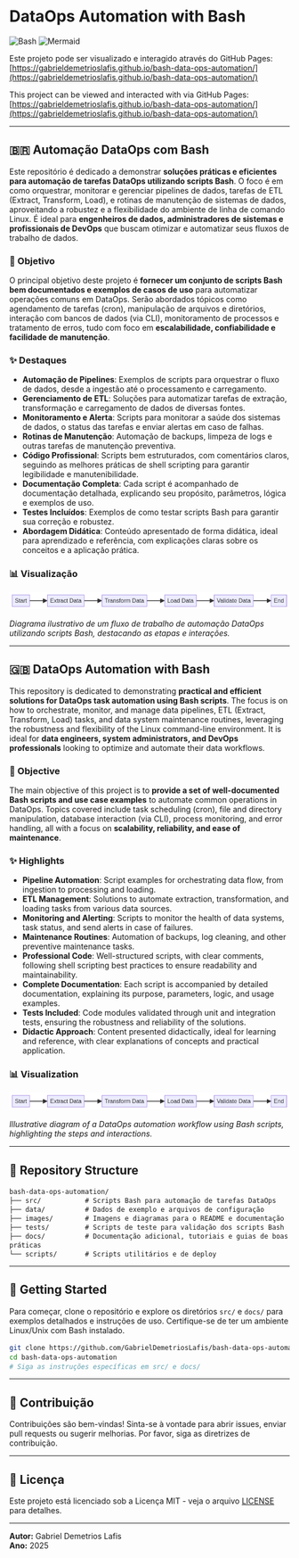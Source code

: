 # DataOps Automation with Bash

![Bash](https://img.shields.io/badge/Bash-4EAA25?style=for-the-badge&logo=gnu-bash&logoColor=white)
![Mermaid](https://img.shields.io/badge/Diagrams-Mermaid-orange?style=for-the-badge&logo=mermaid)

Este projeto pode ser visualizado e interagido através do GitHub Pages: [https://gabrieldemetrioslafis.github.io/bash-data-ops-automation/](https://gabrieldemetrioslafis.github.io/bash-data-ops-automation/)

This project can be viewed and interacted with via GitHub Pages: [https://gabrieldemetrioslafis.github.io/bash-data-ops-automation/](https://gabrieldemetrioslafis.github.io/bash-data-ops-automation/)

---

## 🇧🇷 Automação DataOps com Bash

Este repositório é dedicado a demonstrar **soluções práticas e eficientes para automação de tarefas DataOps utilizando scripts Bash**. O foco é em como orquestrar, monitorar e gerenciar pipelines de dados, tarefas de ETL (Extract, Transform, Load), e rotinas de manutenção de sistemas de dados, aproveitando a robustez e a flexibilidade do ambiente de linha de comando Linux. É ideal para **engenheiros de dados, administradores de sistemas e profissionais de DevOps** que buscam otimizar e automatizar seus fluxos de trabalho de dados.

### 🎯 Objetivo

O principal objetivo deste projeto é **fornecer um conjunto de scripts Bash bem documentados e exemplos de casos de uso** para automatizar operações comuns em DataOps. Serão abordados tópicos como agendamento de tarefas (cron), manipulação de arquivos e diretórios, interação com bancos de dados (via CLI), monitoramento de processos e tratamento de erros, tudo com foco em **escalabilidade, confiabilidade e facilidade de manutenção**.

### ✨ Destaques

- **Automação de Pipelines**: Exemplos de scripts para orquestrar o fluxo de dados, desde a ingestão até o processamento e carregamento.
- **Gerenciamento de ETL**: Soluções para automatizar tarefas de extração, transformação e carregamento de dados de diversas fontes.
- **Monitoramento e Alerta**: Scripts para monitorar a saúde dos sistemas de dados, o status das tarefas e enviar alertas em caso de falhas.
- **Rotinas de Manutenção**: Automação de backups, limpeza de logs e outras tarefas de manutenção preventiva.
- **Código Profissional**: Scripts bem estruturados, com comentários claros, seguindo as melhores práticas de shell scripting para garantir legibilidade e manutenibilidade.
- **Documentação Completa**: Cada script é acompanhado de documentação detalhada, explicando seu propósito, parâmetros, lógica e exemplos de uso.
- **Testes Incluídos**: Exemplos de como testar scripts Bash para garantir sua correção e robustez.
- **Abordagem Didática**: Conteúdo apresentado de forma didática, ideal para aprendizado e referência, com explicações claras sobre os conceitos e a aplicação prática.

### 📊 Visualização

![DataOps Automation Workflow](images/bash_data_ops_automation.png)

*Diagrama ilustrativo de um fluxo de trabalho de automação DataOps utilizando scripts Bash, destacando as etapas e interações.*

---

## 🇬🇧 DataOps Automation with Bash

This repository is dedicated to demonstrating **practical and efficient solutions for DataOps task automation using Bash scripts**. The focus is on how to orchestrate, monitor, and manage data pipelines, ETL (Extract, Transform, Load) tasks, and data system maintenance routines, leveraging the robustness and flexibility of the Linux command-line environment. It is ideal for **data engineers, system administrators, and DevOps professionals** looking to optimize and automate their data workflows.

### 🎯 Objective

The main objective of this project is to **provide a set of well-documented Bash scripts and use case examples** to automate common operations in DataOps. Topics covered include task scheduling (cron), file and directory manipulation, database interaction (via CLI), process monitoring, and error handling, all with a focus on **scalability, reliability, and ease of maintenance**.

### ✨ Highlights

- **Pipeline Automation**: Script examples for orchestrating data flow, from ingestion to processing and loading.
- **ETL Management**: Solutions to automate extraction, transformation, and loading tasks from various data sources.
- **Monitoring and Alerting**: Scripts to monitor the health of data systems, task status, and send alerts in case of failures.
- **Maintenance Routines**: Automation of backups, log cleaning, and other preventive maintenance tasks.
- **Professional Code**: Well-structured scripts, with clear comments, following shell scripting best practices to ensure readability and maintainability.
- **Complete Documentation**: Each script is accompanied by detailed documentation, explaining its purpose, parameters, logic, and usage examples.
- **Tests Included**: Code modules validated through unit and integration tests, ensuring the robustness and reliability of the solutions.
- **Didactic Approach**: Content presented didactically, ideal for learning and reference, with clear explanations of concepts and practical application.

### 📊 Visualization

![DataOps Automation Workflow](images/bash_data_ops_automation.png)

*Illustrative diagram of a DataOps automation workflow using Bash scripts, highlighting the steps and interactions.*

---

## 📁 Repository Structure

```
bash-data-ops-automation/
├── src/           # Scripts Bash para automação de tarefas DataOps
├── data/          # Dados de exemplo e arquivos de configuração
├── images/        # Imagens e diagramas para o README e documentação
├── tests/         # Scripts de teste para validação dos scripts Bash
├── docs/          # Documentação adicional, tutoriais e guias de boas práticas
└── scripts/       # Scripts utilitários e de deploy
```

---

## 🚀 Getting Started

Para começar, clone o repositório e explore os diretórios `src/` e `docs/` para exemplos detalhados e instruções de uso. Certifique-se de ter um ambiente Linux/Unix com Bash instalado.

```bash
git clone https://github.com/GabrielDemetriosLafis/bash-data-ops-automation.git
cd bash-data-ops-automation
# Siga as instruções específicas em src/ e docs/
```

---

## 🤝 Contribuição

Contribuições são bem-vindas! Sinta-se à vontade para abrir issues, enviar pull requests ou sugerir melhorias. Por favor, siga as diretrizes de contribuição.

---

## 📝 Licença

Este projeto está licenciado sob a Licença MIT - veja o arquivo [LICENSE](LICENSE) para detalhes.

---

**Autor:** Gabriel Demetrios Lafis  
**Ano:** 2025

